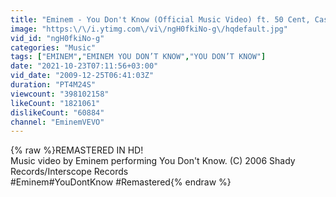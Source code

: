 ```yaml
---
title: "Eminem - You Don't Know (Official Music Video) ft. 50 Cent, Cashis, Lloyd Banks"
image: "https:\/\/i.ytimg.com\/vi\/ngH0fkiNo-g\/hqdefault.jpg"
vid_id: "ngH0fkiNo-g"
categories: "Music"
tags: ["EMINEM","EMINEM YOU DON’T KNOW","YOU DON’T KNOW"]
date: "2021-10-23T07:11:56+03:00"
vid_date: "2009-12-25T06:41:03Z"
duration: "PT4M24S"
viewcount: "398102158"
likeCount: "1821061"
dislikeCount: "60884"
channel: "EminemVEVO"
---
```

{% raw %}REMASTERED IN HD!<br />Music video by Eminem performing You Don't Know. (C) 2006 Shady Records/Interscope Records<br />#Eminem​ #YouDontKnow​ #Remastered{% endraw %}
